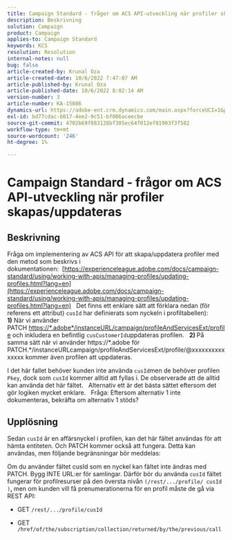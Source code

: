 ```yaml
---
title: Campaign Standard - frågor om ACS API-utveckling när profiler skapas/uppdateras
description: Beskrivning
solution: Campaign
product: Campaign
applies-to: Campaign Standard
keywords: KCS
resolution: Resolution
internal-notes: null
bug: false
article-created-by: Krunal Oza
article-created-date: 10/6/2022 7:47:07 AM
article-published-by: Krunal Oza
article-published-date: 10/6/2022 8:02:14 AM
version-number: 3
article-number: KA-15086
dynamics-url: https://adobe-ent.crm.dynamics.com/main.aspx?forceUCI=1&pagetype=entityrecord&etn=knowledgearticle&id=a100990e-4b45-ed11-bba2-002248086a27
exl-id: bd77cdac-6017-4ee2-9c51-bf006aceecbe
source-git-commit: 4702b69f883128bf305ec64f012ef01903f3f582
workflow-type: tm+mt
source-wordcount: '246'
ht-degree: 1%

---
```


# Campaign Standard - frågor om ACS API-utveckling när profiler skapas/uppdateras

## Beskrivning


Fråga om implementering av ACS API för att skapa/uppdatera profiler med den metod som beskrivs i dokumentationen:  [https://experienceleague.adobe.com/docs/campaign-standard/using/working-with-apis/managing-profiles/updating-profiles.html?lang=en](https://experienceleague.adobe.com/docs/campaign-standard/using/working-with-apis/managing-profiles/updating-profiles.html?lang=en)
 
Det finns ett enklare sätt att förklara nedan (för referens ett attribut) `cusId` har definierats som nyckeln i profiltabellen):
 
<b>1)</b> När vi använder PATCH [https://\*.adobe\*/instanceURL/campaign/profileAndServicesExt/profile](https://na01.safelinks.protection.outlook.com/?url=https://mc.adobe.io/unilever-mkt-stage1/campaign/profileAndServicesExt/profile&amp;amp;data=02%7c01%7c%7c7ae64aa57f294ebc9d7d08d4bd48ea2f%7cfa7b1b5a7b34438794aed2c178decee1%7c0%7c0%7c636341568263078022&amp;amp;sdata=EVqAIvzLyFYiHf18eFGtnFm9ya/lLg2YfH5T3xer/9E%3D&amp;amp;reserved=0) och inkludera en befintlig `cusCustomerId`uppdateras profilen.
 
<b>2) </b>På samma sätt när vi använder https://\*.adobe för PATCH.\*/instanceURLcampaign/profileAndServicesExt/profile/@xxxxxxxxxxxxxxx kommer även profilen att uppdateras.

I det här fallet behöver kunden inte använda `cusId`men de behöver profilen `Pkey`, dock som `cusId` kommer alltid att fyllas i. De observerade att de alltid kan använda det här fältet.
 
Alternativ ett är det bästa sättet eftersom det gör logiken mycket enklare.
 
Fråga: Eftersom alternativ 1 inte dokumenteras, bekräfta om alternativ 1 stöds?


## Upplösning


Sedan `cusId` är en affärsnyckel i profilen, kan det här fältet användas för att hämta entiteten.
Och PATCH kommer också att fungera.
Detta kan användas, men följande begränsningar bör meddelas:

Om du använder fältet cusId som en nyckel kan fältet inte ändras med PATCH.
Bygg INTE URL:er för samlingar.
Därför bör du använda `cusId` fältet fungerar för profilresurser på den översta nivån `(/rest/.../profile/ cusId )`<b>, </b>men om kunden vill få prenumerationerna för en profil måste de gå via REST API:

- GET `/rest/.../profile/cusId`




- GET `/href/of/the/subscription/collection/returned/by/the/previous/call`
